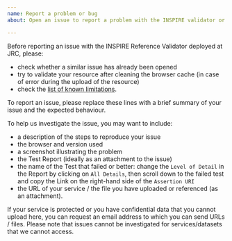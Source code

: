```yaml
---
name: Report a problem or bug
about: Open an issue to report a problem with the INSPIRE validator or test results

---
```


Before reporting an issue with the INSPIRE Reference Validator deployed at JRC, please:
- check whether a similar issue has already been opened
- try to validate your resource after cleaning the browser cache (in case of error during the upload of the resource) 
- check the [list of known limitations](https://github.com/INSPIRE-MIF/helpdesk-validator/wiki/Known-limitations).

To report an issue, please replace these lines with a brief summary of your issue and the expected behaviour.

To help us investigate the issue, you may want to include:

- a description of the steps to reproduce your issue
- the browser and version used
- a screenshot illustrating the problem
- the Test Report (ideally as an attachment to the issue)
- the name of the Test that failed or better: change the `Level of Detail`
in the Report by clicking on `All Details`, then scroll down to the failed test
and copy the Link on the right-hand side of the `Assertion URI`
- the URL of your service / the file you have uploaded or referenced (as
an attachment).

If your service is protected or you have confidential data that you cannot
upload here, you can request an email address to which you can send URLs / files.
Please note that issues cannot be investigated for services/datasets that we cannot
access.

